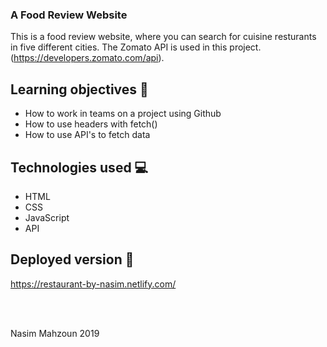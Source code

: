 ### A Food Review Website

This is a food review website, where you can search for cuisine resturants in five different cities. The Zomato API is used in this project. (https://developers.zomato.com/api). 

## Learning objectives 🧠

- How to work in teams on a project using Github
- How to use headers with fetch()
- How to use API's to fetch data

## Technologies used 💻

- HTML
- CSS 
- JavaScript 
- API

## Deployed version 🎯

https://restaurant-by-nasim.netlify.com/

<br>
<br>

<p> Nasim Mahzoun 2019</p>




